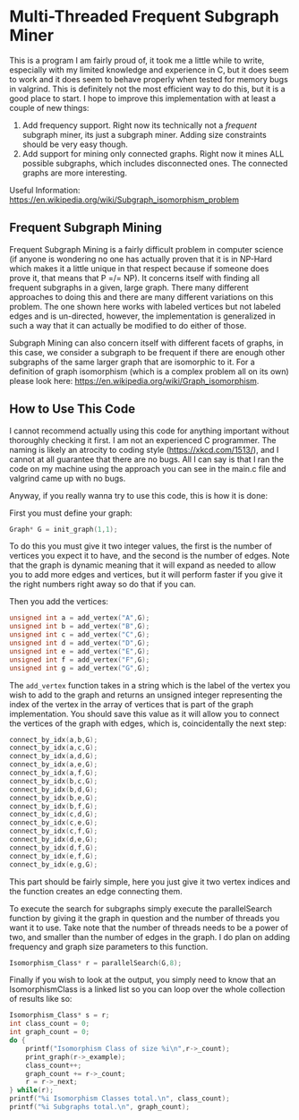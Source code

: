 # Multi-Threaded Frequent Subgraph Miner

This is a program I am fairly proud of, it took me a little while to write, especially with my limited knowledge and experience in C, but it does seem to work and it does seem to behave properly when tested for memory bugs in valgrind. This is definitely not the most efficient way to do this, but it is a good place to start. I hope to improve this implementation with at least a couple of new things:

1. Add frequency support. Right now its technically not a *frequent* subgraph miner, its just a subgraph miner. Adding size constraints should be very easy though.
3. Add support for mining only connected graphs. Right now it mines ALL possible subgraphs, which includes disconnected ones. The connected graphs are more interesting.

Useful Information: https://en.wikipedia.org/wiki/Subgraph_isomorphism_problem

## Frequent Subgraph Mining

Frequent Subgraph Mining is a fairly difficult problem in computer science (if anyone is wondering no one has actually proven that it is in NP-Hard which makes it a little unique in that respect because if someone does prove it, that means that P =/= NP). It concerns itself with finding all frequent subgraphs in a given, large graph. There many different approaches to doing this and there are many different variations on this problem. The one shown here works with labeled vertices but not labeled edges and is un-directed, however, the implementation is generalized in such a way that it can actually be modified to do either of those.

Subgraph Mining can also concern itself with different facets of graphs, in this case, we consider a subgraph to be frequent if there are enough other subgraphs of the same larger graph that are isomorphic to it. For a definition of graph isomorphism (which is a complex problem all on its own) please look here: https://en.wikipedia.org/wiki/Graph_isomorphism.

## How to Use This Code

I cannot recommend actually using this code for anything important without thoroughly checking it first. I am not an experienced C programmer. The naming is likely an atrocity to coding style (https://xkcd.com/1513/), and I cannot at all guarantee that there are no bugs. All I can say is that I ran the code on my machine using the approach you can see in the main.c file and valgrind came up with no bugs.

Anyway, if you really wanna try to use this code, this is how it is done:

First you must define your graph:
```c
Graph* G = init_graph(1,1);
```
To do this you must give it two integer values, the first is the number of vertices you expect it to have, and the second is the number of edges. Note that the graph is dynamic meaning that it will expand as needed to allow you to add more edges and vertices, but it will perform faster if you give it the right numbers right away so do that if you can.

Then you add the vertices:
```c
unsigned int a = add_vertex("A",G);
unsigned int b = add_vertex("B",G);
unsigned int c = add_vertex("C",G);
unsigned int d = add_vertex("D",G);
unsigned int e = add_vertex("E",G);
unsigned int f = add_vertex("F",G);
unsigned int g = add_vertex("G",G);
```
The `add_vertex` function takes in a string which is the label of the vertex you wish to add to the graph and returns an unsigned integer representing the index of the vertex in the array of vertices that is part of the graph implementation. You should save this value as it will allow you to connect the vertices of the graph with edges, which is, coincidentally the next step:
```c
connect_by_idx(a,b,G);
connect_by_idx(a,c,G);
connect_by_idx(a,d,G);
connect_by_idx(a,e,G);
connect_by_idx(a,f,G);
connect_by_idx(b,c,G);
connect_by_idx(b,d,G);
connect_by_idx(b,e,G);
connect_by_idx(b,f,G);
connect_by_idx(c,d,G);
connect_by_idx(c,e,G);
connect_by_idx(c,f,G);
connect_by_idx(d,e,G);
connect_by_idx(d,f,G);
connect_by_idx(e,f,G);
connect_by_idx(e,g,G);
```
This part should be fairly simple, here you just give it two vertex indices and the function creates an edge connecting them.

To execute the search for subgraphs simply execute the parallelSearch function by giving it the graph in question and the number of threads you want it to use. Take note that the number of threads needs to be a power of two, and smaller than the number of edges in the graph. I do plan on adding frequency and graph size parameters to this function.

```c
Isomorphism_Class* r = parallelSearch(G,8);
```

Finally if you wish to look at the output, you simply need to know that an IsomorphismClass is a linked list so you can loop over the whole collection of results like so:

```c
Isomorphism_Class* s = r;
int class_count = 0;
int graph_count = 0;
do {
    printf("Isomorphism Class of size %i\n",r->_count);
    print_graph(r->_example);
    class_count++;
    graph_count += r->_count;
    r = r->_next;
} while(r);
printf("%i Isomorphism Classes total.\n", class_count);
printf("%i Subgraphs total.\n", graph_count);
```
